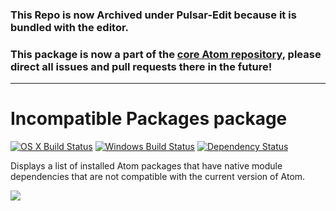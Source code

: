 ### This Repo is now Archived under Pulsar-Edit because it is bundled with the editor.

### This package is now a part of the [core Atom repository](https://github.com/atom/atom/tree/master/packages/incompatible-packages), please direct all issues and pull requests there in the future!

---

# Incompatible Packages package
[![OS X Build Status](https://travis-ci.org/atom/incompatible-packages.svg?branch=master)](https://travis-ci.org/atom/incompatible-packages) [![Windows Build Status](https://ci.appveyor.com/api/projects/status/neet595s038x7w70/branch/master?svg=true)](https://ci.appveyor.com/project/Atom/incompatible-packages/branch/master) [![Dependency Status](https://david-dm.org/atom/incompatible-packages.svg)](https://david-dm.org/atom/incompatible-packages)

Displays a list of installed Atom packages that have native module
dependencies that are not compatible with the current version of Atom.

![](https://cloud.githubusercontent.com/assets/671378/3767534/3f099820-18ce-11e4-9fa0-feef7947aab2.png)
